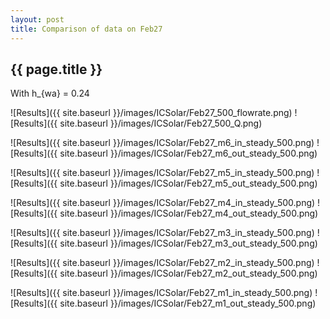 ```yaml
---
layout: post
title: Comparison of data on Feb27
---
```

{{ page.title }}
-----------------
With h_{wa} = 0.24

![Results]({{ site.baseurl }}/images/ICSolar/Feb27_500_flowrate.png) ![Results]({{ site.baseurl }}/images/ICSolar/Feb27_500_Q.png)

![Results]({{ site.baseurl }}/images/ICSolar/Feb27_m6_in_steady_500.png) ![Results]({{ site.baseurl }}/images/ICSolar/Feb27_m6_out_steady_500.png)

![Results]({{ site.baseurl }}/images/ICSolar/Feb27_m5_in_steady_500.png) ![Results]({{ site.baseurl }}/images/ICSolar/Feb27_m5_out_steady_500.png)

![Results]({{ site.baseurl }}/images/ICSolar/Feb27_m4_in_steady_500.png) ![Results]({{ site.baseurl }}/images/ICSolar/Feb27_m4_out_steady_500.png)

![Results]({{ site.baseurl }}/images/ICSolar/Feb27_m3_in_steady_500.png) ![Results]({{ site.baseurl }}/images/ICSolar/Feb27_m3_out_steady_500.png)

![Results]({{ site.baseurl }}/images/ICSolar/Feb27_m2_in_steady_500.png) ![Results]({{ site.baseurl }}/images/ICSolar/Feb27_m2_out_steady_500.png)

![Results]({{ site.baseurl }}/images/ICSolar/Feb27_m1_in_steady_500.png) ![Results]({{ site.baseurl }}/images/ICSolar/Feb27_m1_out_steady_500.png)

